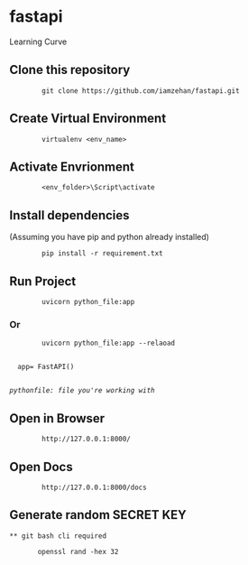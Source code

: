 # fastapi
Learning Curve

## Clone this repository

            git clone https://github.com/iamzehan/fastapi.git
            
## Create Virtual Environment

            virtualenv <env_name>
     
## Activate Envrionment

            <env_folder>\Script\activate

## Install dependencies
(Assuming you have pip and python already installed)

            pip install -r requirement.txt
## Run Project
            uvicorn python_file:app 
### Or
            uvicorn python_file:app --relaoad
  
  <code>
  app= FastAPI()
  
  _pythonfile: file you're working with_
</code>
## Open in Browser
            http://127.0.0.1:8000/

## Open Docs
            http://127.0.0.1:8000/docs
            
## Generate random SECRET KEY
<code>** git bash cli required </code>
           
           openssl rand -hex 32
